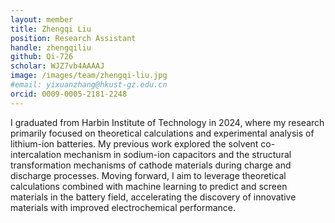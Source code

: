 ```yaml
---
layout: member
title: Zhengqi Liu
position: Research Assistant
handle: zhengqiliu
github: Qi-726
scholar: WJZ7vb4AAAAJ
image: /images/team/zhengqi-liu.jpg
#email: yixuanzhang@hkust-gz.edu.cn
orcid: 0009-0005-2181-2248
---
```


I graduated from Harbin Institute of Technology in 2024, where my research primarily focused on theoretical calculations and experimental analysis of lithium-ion batteries. My previous work explored the solvent co-intercalation mechanism in sodium-ion capacitors and the structural transformation mechanisms of cathode materials during charge and discharge processes. Moving forward, I aim to leverage theoretical calculations combined with machine learning to predict and screen materials in the battery field, accelerating the discovery of innovative materials with improved electrochemical performance.